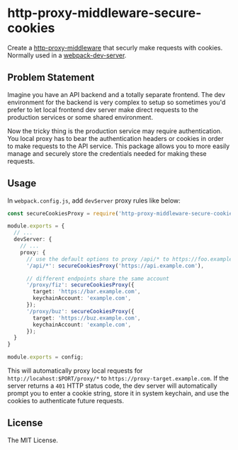 # http-proxy-middleware-secure-cookies

Create a [http-proxy-middleware](https://www.npmjs.com/package/http-proxy-middleware) that securly make requests with cookies. Normally used in a [webpack-dev-server](https://www.npmjs.com/package/webpack-dev-server).

## Problem Statement

Imagine you have an API backend and a totally separate frontend. The dev environment for the backend is very complex to setup so sometimes you'd prefer to let local frontend dev server make direct requests to the production services or some shared environment.

Now the tricky thing is the production service may require authentication. You local proxy has to bear the authentication headers or cookies in order to make requests to the API service. This package allows you to more easily manage and securely store the credentials needed for making these requests.

## Usage

In `webpack.config.js`, add `devServer` proxy rules like below:

```ts
const secureCookiesProxy = require('http-proxy-middleware-secure-cookies');

module.exports = {
  // ...
  devServer: {
    // ...
    proxy: {
      // use the default options to proxy /api/* to https://foo.example.com/api/*
      '/api/*': secureCookiesProxy('https://api.example.com'),

      // different endpoints share the same account
      '/proxy/fiz': secureCookiesProxy({
        target: 'https://bar.example.com',
        keychainAccount: 'example.com',
      });
      '/proxy/buz': secureCookiesProxy({
        target: 'https://buz.example.com',
        keychainAccount: 'example.com',
      });
  }
}

module.exports = config;
```

This will automatically proxy local requests for `http://locahost:$PORT/proxy/*` to `https://proxy-target.example.com`. If the server returns a `401` HTTP status code, the dev server will automatically prompt you to enter a cookie string, store it in system keychain, and use the cookies to authenticate future requests.

## License

The MIT License.
